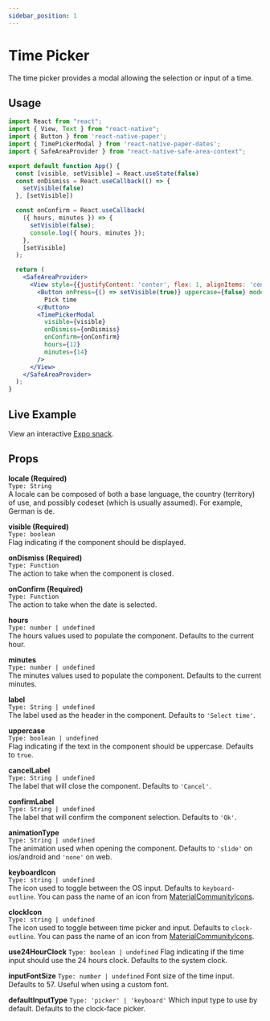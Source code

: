 ```yaml
---
sidebar_position: 1
---
```


# Time Picker

The time picker provides a modal allowing the selection or input of a time.

## Usage

```jsx
import React from "react";
import { View, Text } from "react-native";
import { Button } from 'react-native-paper';
import { TimePickerModal } from 'react-native-paper-dates';
import { SafeAreaProvider } from "react-native-safe-area-context";

export default function App() {
  const [visible, setVisible] = React.useState(false)
  const onDismiss = React.useCallback(() => {
    setVisible(false)
  }, [setVisible])

  const onConfirm = React.useCallback(
    ({ hours, minutes }) => {
      setVisible(false);
      console.log({ hours, minutes });
    },
    [setVisible]
  );

  return (
    <SafeAreaProvider>
      <View style={{justifyContent: 'center', flex: 1, alignItems: 'center'}}>
        <Button onPress={() => setVisible(true)} uppercase={false} mode="outlined">
          Pick time
        </Button>
        <TimePickerModal
          visible={visible}
          onDismiss={onDismiss}
          onConfirm={onConfirm}
          hours={12}
          minutes={14}
        />
      </View>
    </SafeAreaProvider>
  );
}
```

## Live Example

View an interactive [Expo snack](https://snack.expo.dev/@fitzwabs/react-native-paper-dates-time-picker).

## Props

**locale (Required)**  
`Type: String`  
A locale can be composed of both a base language, the country (territory) of use, and possibly codeset (which is usually assumed). For example, German is de.

**visible (Required)**  
`Type: boolean`  
Flag indicating if the component should be displayed.

**onDismiss (Required)**  
`Type: Function`  
The action to take when the component is closed.

**onConfirm (Required)**  
`Type: Function`  
The action to take when the date is selected.

**hours**  
`Type: number | undefined`  
The hours values used to populate the component. Defaults to the current hour.

**minutes**  
`Type: number | undefined`  
The minutes values used to populate the component. Defaults to the current minutes.

**label**  
`Type: String | undefined`  
The label used as the header in the component. Defaults to `'Select time'`.

**uppercase**  
`Type: boolean | undefined`  
Flag indicating if the text in the component should be uppercase. Defaults to `true`.

**cancelLabel**  
`Type: String | undefined`  
The label that will close the component. Defaults to `'Cancel'`.

**confirmLabel**  
`Type: String | undefined`  
The label that will confirm the component selection. Defaults to `'Ok'`.

**animationType**  
`Type: String | undefined`  
The animation used when opening the component. Defaults to `'slide'` on ios/android and `'none'` on web.

**keyboardIcon**  
`Type: string | undefined`  
The icon used to toggle between the OS input. Defaults to `keyboard-outline`. You can pass the name of an icon from [MaterialCommunityIcons](https://materialdesignicons.com/).

**clockIcon**  
`Type: string | undefined`  
The icon used to toggle between time picker and input. Defaults to `clock-outline`. You can pass the name of an icon from [MaterialCommunityIcons](https://materialdesignicons.com/).

**use24HourClock**
`Type: boolean | undefined`
Flag indicating if the time input should use the 24 hours clock. Defaults to the system clock.

**inputFontSize**
`Type: number | undefined`
Font size of the time input. Defaults to 57. Useful when using a custom font.

**defaultInputType**
`Type: 'picker' | 'keyboard'`
Which input type to use by default. Defaults to the clock-face picker.
